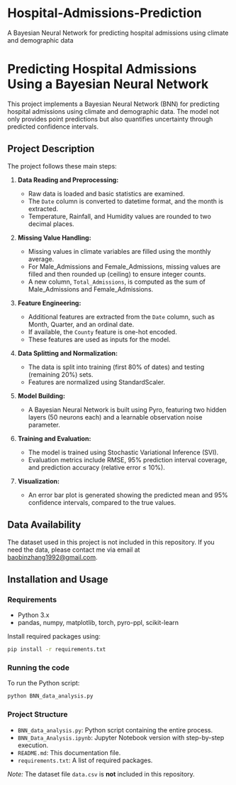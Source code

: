 # Hospital-Admissions-Prediction
A Bayesian Neural Network for predicting hospital admissions using climate and demographic data

# Predicting Hospital Admissions Using a Bayesian Neural Network

This project implements a Bayesian Neural Network (BNN) for predicting hospital admissions using climate and demographic data. The model not only provides point predictions but also quantifies uncertainty through predicted confidence intervals.

## Project Description

The project follows these main steps:

1. **Data Reading and Preprocessing:**
   - Raw data is loaded and basic statistics are examined.
   - The `Date` column is converted to datetime format, and the month is extracted.
   - Temperature, Rainfall, and Humidity values are rounded to two decimal places.

2. **Missing Value Handling:**
   - Missing values in climate variables are filled using the monthly average.
   - For Male_Admissions and Female_Admissions, missing values are filled and then rounded up (ceiling) to ensure integer counts.
   - A new column, `Total_Admissions`, is computed as the sum of Male_Admissions and Female_Admissions.

3. **Feature Engineering:**
   - Additional features are extracted from the `Date` column, such as Month, Quarter, and an ordinal date.
   - If available, the `County` feature is one-hot encoded.
   - These features are used as inputs for the model.

4. **Data Splitting and Normalization:**
   - The data is split into training (first 80% of dates) and testing (remaining 20%) sets.
   - Features are normalized using StandardScaler.

5. **Model Building:**
   - A Bayesian Neural Network is built using Pyro, featuring two hidden layers (50 neurons each) and a learnable observation noise parameter.
   
6. **Training and Evaluation:**
   - The model is trained using Stochastic Variational Inference (SVI).
   - Evaluation metrics include RMSE, 95% prediction interval coverage, and prediction accuracy (relative error ≤ 10%).

7. **Visualization:**
   - An error bar plot is generated showing the predicted mean and 95% confidence intervals, compared to the true values.

## Data Availability

The dataset used in this project is not included in this repository. If you need the data, please contact me via email at [baobinzhang1992@gmail.com](mailto:your-email@example.com).

## Installation and Usage

### Requirements

- Python 3.x
- pandas, numpy, matplotlib, torch, pyro-ppl, scikit-learn

Install required packages using:
```bash
pip install -r requirements.txt
```

### Running the code

To run the Python script:
```bash
python BNN_data_analysis.py
```

### Project Structure

- `BNN_data_analysis.py`: Python script containing the entire process.
- `BNN_Data_Analysis.ipynb`: Jupyter Notebook version with step-by-step execution.
- `README.md`: This documentation file.
- `requirements.txt`: A list of required packages.

*Note:* The dataset file `data.csv` is **not** included in this repository.

